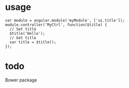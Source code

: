 # usage

    var module = angular.module('myModule', ['ui.title']);
    module.controller('MyCtrl', function($title) {
      // Set title
      $title('Hello');
      // Get title
      var title = $title();
    });

# todo

Bower package
